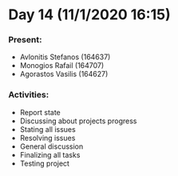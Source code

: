# Day 14 (11/1/2020 16:15)

### Present:
* Avlonitis Stefanos (164637)
* Monogios Rafail (164707)
* Agorastos Vasilis (164627)

### Activities:
* Report state
* Discussing about projects progress
* Stating all issues
* Resolving issues
* General discussion
* Finalizing all tasks
* Testing project
